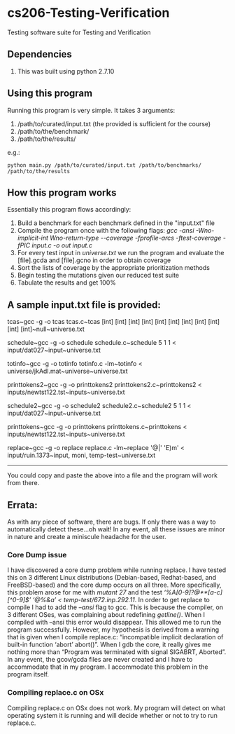 # cs206-Testing-Verification
Testing software suite for Testing and Verification

## Dependencies
1. This was built using python 2.7.10

## Using this program
Running this program is very simple.  It takes 3 arguments:

1. /path/to/curated/input.txt (the provided is sufficient for the course)
2. /path/to/the/benchmark/
3. /path/to/the/results/

e.g.:
```
python main.py /path/to/curated/input.txt /path/to/benchmarks/ /path/to/the/results
```

## How this program works
Essentially this program flows accordingly:

1. Build a benchmark for each benchmark defined in the "input.txt" file
2. Compile the program once with the following flags: *gcc -ansi -Wno-implicit-int Wno-return-type --coverage -fprofile-arcs -ftest-coverage -fPIC input.c -o out input.c*
3. For every test input in *universe.txt*  we run the program and evaluate the [file].gcda and [file].gcno in order to obtain coverage
4. Sort the lists of coverage by the appropriate prioritization methods
5. Begin testing the mutations given our reduced test suite
6. Tabulate the results and get 100%

## A sample input.txt file is provided:

 tcas~gcc -g -o tcas tcas.c~tcas [int] [int] [int] [int] [int] [int] [int] [int] [int] [int] [int]~null~universe.txt
 
 schedule~gcc -g -o schedule schedule.c~schedule 5 1 1 < input/dat027~input~universe.txt
 
 totinfo~gcc -g -o totinfo totinfo.c -lm~totinfo < universe/jkAdl.mat~universe~universe.txt
 
 printtokens2~gcc -g -o printtokens2 printtokens2.c~printtokens2 < inputs/newtst122.tst~inputs~universe.txt
 
 schedule2~gcc -g -o schedule2 schedule2.c~schedule2 5 1 1 < input/dat027~input~universe.txt
 
 printtokens~gcc -g -o printtokens printtokens.c~printtokens < inputs/newtst122.tst~inputs~universe.txt
 
 replace~gcc -g -o replace replace.c -lm~replace '@|' 'E)m' < input/ruin.1373~input, moni, temp-test~universe.txt
 
 ------------------
 
 You could copy and paste the above into a file and the program will work from there.
 
## Errata:
As with any piece of software, there are bugs.  If only there was a way to automatically detect these…oh wait!  In any event, all these issues are minor in nature and create a miniscule headache for the user.

### Core Dump issue
I have discovered a core dump problem while running replace.  I have tested this on 3 different Linux distributions (Debian-based, Redhat-based, and FreeBSD-based) and the core dump occurs on all three.  More specifically, this problem arose for me with *mutant 27* and the test *‘%A[0-9]?@\*\*[a-c][^0-9]$’ ‘@%&a’ < temp-test/672.inp.292.11*.  In order to get replace to compile I had to add the *–ansi* flag to gcc.  This is because the compiler, on 3 different OSes, was complaining about redefining *getline()*.  When I compiled with –ansi this error would disappear.  This allowed me to run the program successfully.  However, my hypothesis is derived from a warning that is given when I compile replace.c: “incompatible implicit declaration of built-in function ‘abort’ abort()”.  When I gdb the core, it really gives me nothing more than “Program was terminated with signal SIGABRT, Aborted”.  In any event, the gcov/gcda files are never created and I have to accommodate that in my program.  I accommodate this problem in the program itself.

### Compiling replace.c on OSx
Compiling replace.c on OSx does not work.  My program will detect on what operating system it is running and will decide whether or not to try to run replace.c.  